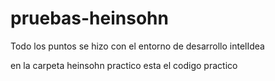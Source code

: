 # pruebas-heinsohn

Todo los puntos se hizo con el entorno de desarrollo intelIdea

en la carpeta heinsohn practico esta el codigo practico
